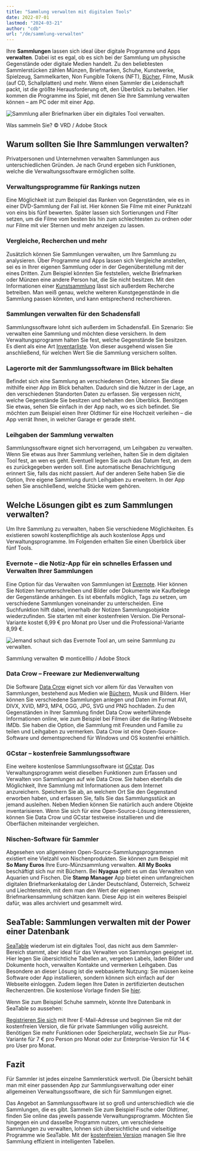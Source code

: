```yaml
---
title: "Sammlung verwalten mit digitalen Tools"
date: 2022-07-01
lastmod: "2024-03-21"
author: "cdb"
url: "/de/sammlung-verwalten"
---
```


Ihre **Sammlungen** lassen sich ideal über digitale Programme und Apps **verwalten**. Dabei ist es egal, ob es sich bei der Sammlung um physische Gegenstände oder digitale Medien handelt. Zu den beliebtesten Sammlerstücken zählen Münzen, Briefmarken, Schuhe, Kunstwerke, Spielzeug, Sammelkarten, Non Fungible Tokens (NFT), [Bücher](https://seatable.io/buecher-katalogisieren/), Filme, Musik (auf CD, Schallplatten) und mehr. Wenn einen Sammler die Leidenschaft packt, ist die größte Herausforderung oft, den Überblick zu behalten. Hier kommen die Programme ins Spiel, mit denen Sie Ihre Sammlung verwalten können – am PC oder mit einer App.

![Sammlung aller Briefmarken über ein digitales Tool verwalten.](https://seatable.io/wp-content/uploads/2022/07/Sammlung-verwalten_AdobeStock_21666861_bearbeitet.jpg)

Was sammeln Sie? © VRD / Adobe Stock

## Warum sollten Sie Ihre Sammlungen verwalten?

Privatpersonen und Unternehmen verwalten Sammlungen aus unterschiedlichen Gründen. Je nach Grund ergeben sich Funktionen, welche die Verwaltungssoftware ermöglichen sollte.

### Verwaltungsprogramme für Rankings nutzen

Eine Möglichkeit ist zum Beispiel das Ranken von Gegenständen, wie es in einer DVD-Sammlung der Fall ist. Hier können Sie Filme mit einer Punktzahl von eins bis fünf bewerten. Später lassen sich Sortierungen und Filter setzen, um die Filme vom besten bis hin zum schlechtesten zu ordnen oder nur Filme mit vier Sternen und mehr anzeigen zu lassen.

### Vergleiche, Recherchen und mehr

Zusätzlich können Sie Sammlungen verwalten, um Ihre Sammlung zu analysieren. Über Programme und Apps lassen sich Vergleiche anstellen, sei es in Ihrer eigenen Sammlung oder in der Gegenüberstellung mit der eines Dritten. Zum Beispiel könnten Sie feststellen, welche Briefmarken oder Münzen eine andere Person hat, die Sie nicht besitzen. Mit den Informationen einer [Kunstsammlung](https://seatable.io/ausstellungs-und-kunstmanagement-museum-galerie/) lässt sich außerdem Recherche betreiben. Man weiß genau, welche weiteren Kunstgegenstände in die Sammlung passen könnten, und kann entsprechend recherchieren.

### Sammlungen verwalten für den Schadensfall

Sammlungssoftware lohnt sich außerdem im Schadensfall. Ein Szenario: Sie verwalten eine Sammlung und möchten diese versichern. In dem Verwaltungsprogramm halten Sie fest, welche Gegenstände Sie besitzen. Es dient als eine Art [Inventarliste](https://seatable.io/inventarliste-vorlagen/). Von dieser ausgehend wissen Sie anschließend, für welchen Wert Sie die Sammlung versichern sollten.

### Lagerorte mit der Sammlungssoftware im Blick behalten

Befindet sich eine Sammlung an verschiedenen Orten, können Sie diese mithilfe einer App im Blick behalten. Dadurch sind die Nutzer in der Lage, an den verschiedenen Standorten Daten zu erfassen. Sie vergessen nicht, welche Gegenstände Sie besitzen und behalten den Überblick. Benötigen Sie etwas, sehen Sie einfach in der App nach, wo es sich befindet. Sie möchten zum Beispiel einen Ihrer Oldtimer für eine Hochzeit verleihen – die App verrät Ihnen, in welcher Garage er gerade steht.

### Leihgaben der Sammlung verwalten

Sammlungssoftware eignet sich hervorragend, um Leihgaben zu verwalten. Wenn Sie etwas aus Ihrer Sammlung verleihen, halten Sie in dem digitalen Tool fest, an wen es geht. Eventuell legen Sie auch das Datum fest, an dem es zurückgegeben werden soll. Eine automatische Benachrichtigung erinnert Sie, falls das nicht passiert. Auf der anderen Seite haben Sie die Option, Ihre eigene Sammlung durch Leihgaben zu erweitern. In der App sehen Sie anschließend, welche Stücke wem gehören.

## Welche Lösungen gibt es zum Sammlungen verwalten?

Um Ihre Sammlung zu verwalten, haben Sie verschiedene Möglichkeiten. Es existieren sowohl kostenpflichtige als auch kostenlose Apps und Verwaltungsprogramme. Im Folgenden erhalten Sie einen Überblick über fünf Tools.

### Evernote – die Notiz-App für ein schnelles Erfassen und Verwalten Ihrer Sammlungen

Eine Option für das Verwalten von Sammlungen ist [Evernote](https://evernote.com/intl/de). Hier können Sie Notizen herunterschreiben und Bilder oder Dokumente wie Kaufbelege der Gegenstände anhängen. Es ist ebenfalls möglich, Tags zu setzen, um verschiedene Sammlungen voneinander zu unterscheiden. Eine Suchfunktion hilft dabei, innerhalb der Notizen Sammlungsobjekte wiederzufinden. Sie starten mit einer kostenfreien Version. Die Personal-Variante kostet 6,99 € pro Monat pro User und die Professional-Variante 8,99 €.

![Jemand schaut sich das Evernote Tool an, um seine Sammlung zu verwalten.](https://seatable.io/wp-content/uploads/2022/06/Sammlung-verwalten_AdobeStock_391017788_bearbeitet-711x474.jpg)

Sammlung verwalten © monticellllo / Adobe Stock

### Data Crow – Freeware zur Medienverwaltung

Die Software [Data Crow](https://www.datacrow.net/) eignet sich vor allem für das Verwalten von Sammlungen, bestehend aus Medien wie [Büchern](https://seatable.io/buecher-katalogisieren/), Musik und Bildern. Hier können Sie verschiedene Sammlungen anlegen und Daten im Format AVI, DIVX, XVID, MP3, MP4, OGG, JPG, SVG und PNG hochladen. Zu den Gegenständen in Ihrer Sammlung findet Data Crow weiterführende Informationen online, wie zum Beispiel bei Filmen über die Rating-Webseite IMDb. Sie haben die Option, die Sammlung mit Freunden und Familie zu teilen und Leihgaben zu vermerken. Data Crow ist eine Open-Source-Software und dementsprechend für Windows und OS kostenfrei erhältlich.

### GCstar – kostenfreie Sammlungssoftware

Eine weitere kostenlose Sammlungssoftware ist [GCstar](http://www.gcstar.org/). Das Verwaltungsprogramm weist dieselben Funktionen zum Erfassen und Verwalten von Sammlungen auf wie Data Crow. Sie haben ebenfalls die Möglichkeit, Ihre Sammlung mit Informationen aus dem Internet anzureichern. Speichern Sie ab, an welchem Ort Sie den Gegenstand erworben haben, und erfassen Sie, falls Sie das Sammlungsstück an jemand ausleihen. Neben Medien können Sie natürlich auch andere Objekte inventarisieren. Wenn Sie sich für eine Open-Source-Lösung interessieren, können Sie Data Crow und GCstar testweise installieren und die Oberflächen miteinander vergleichen.

### Nischen-Software für Sammler

Abgesehen von allgemeinen Open-Source-Sammlungsprogrammen existiert eine Vielzahl von Nischenprodukten. Sie können zum Beispiel mit **So Many Euros** Ihre Euro-Münzsammlung verwalten. **All My Books** beschäftigt sich nur mit Büchern. Bei **Nyagua** geht es um das Verwalten von Aquarien und Fischen. Die **Stamp Manager** App bietet einen umfangreichen digitalen Briefmarkenkatalog der Länder Deutschland, Österreich, Schweiz und Liechtenstein, mit dem man den Wert der eigenen Briefmarkensammlung schätzen kann. Diese App ist ein weiteres Beispiel dafür, was alles archiviert und gesammelt wird.

## SeaTable: Sammlungen verwalten mit der Power einer Datenbank

[SeaTable](https://de.wikipedia.org/wiki/SeaTable) wiederum ist ein digitales Tool, das nicht aus dem Sammler-Bereich stammt, aber ideal für das Verwalten von Sammlungen geeignet ist. Hier legen Sie übersichtliche Tabellen an, vergeben Labels, laden Bilder und Dokumente hoch, verwalten Kontakte und vermerken Leihgaben. Das Besondere an dieser Lösung ist die webbasierte Nutzung: Sie müssen keine Software oder App installieren, sondern können sich einfach auf der Webseite einloggen. Zudem liegen Ihre Daten in zertifizierten deutschen Rechenzentren. Die kostenlose Vorlage finden Sie [hier](https://seatable.io/vorlage/ebrr3endt7q2zfahahzihq/).

Wenn Sie zum Beispiel Schuhe sammeln, könnte Ihre Datenbank in SeaTable so aussehen:

[Registrieren Sie sich](https://seatable.io/registrierung/) mit Ihrer E-Mail-Adresse und beginnen Sie mit der kostenfreien Version, die für private Sammlungen völlig ausreicht. Benötigen Sie mehr Funktionen oder Speicherplatz, wechseln Sie zur Plus-Variante für 7 € pro Person pro Monat oder zur Enterprise-Version für 14 € pro User pro Monat.

## Fazit

Für Sammler ist jedes einzelne Sammlerstück wertvoll. Die Übersicht behält man mit einer passenden App zur Sammlungsverwaltung oder einer allgemeinen Verwaltungssoftware, die sich für Sammlungen eignet.

Das Angebot an Sammlungssoftware ist so groß und unterschiedlich wie die Sammlungen, die es gibt. Sammeln Sie zum Beispiel Fische oder Oldtimer, finden Sie online das jeweils passende Verwaltungsprogramm. Möchten Sie hingegen ein und dasselbe Programm nutzen, um verschiedene Sammlungen zu verwalten, lohnen sich übersichtliche und vielseitige Programme wie SeaTable. Mit der [kostenfreien Version](https://seatable.io/registrierung/) managen Sie Ihre Sammlung effizient in intelligenten Tabellen.
